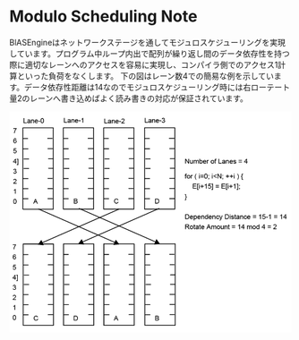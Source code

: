 # Modulo Scheduling Note

BlASEngineはネットワークステージを通してモジュロスケジューリングを実現しています。プログラム中ループ内出で配列が繰り返し間のデータ依存性を持つ際に適切なレーンへのアクセスを容易に実現し、コンパイラ側でのアクセス1計算といった負荷をなくします。
下の図はレーン数4での簡易な例を示しています。データ依存性距離は14なのでモジュロスケジューリング時には右ローテート量2のレーンへ書き込めばよく読み書きの対応が保証されています。

<div align="center">
  <img src="https://github.com/IAMAl/BLASEngine/blob/main/notes/ExecConcept/figures/Modulo_Scheduling.png"
       alt="HTML image alt text"
       title="Matrix-Matrix Multiplication"
       width="600px"
  />
</div>